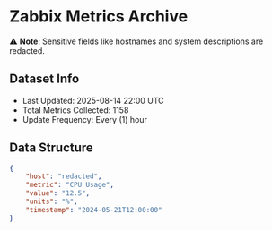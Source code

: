 # Zabbix Metrics Archive

⚠️ **Note**: Sensitive fields like hostnames and system descriptions are redacted.

## Dataset Info
- Last Updated: 2025-08-14 22:00 UTC
- Total Metrics Collected: 1158
- Update Frequency: Every (1) hour

## Data Structure
```json
{
    "host": "redacted",
    "metric": "CPU Usage",
    "value": "12.5",
    "units": "%",
    "timestamp": "2024-05-21T12:00:00"
}
```
